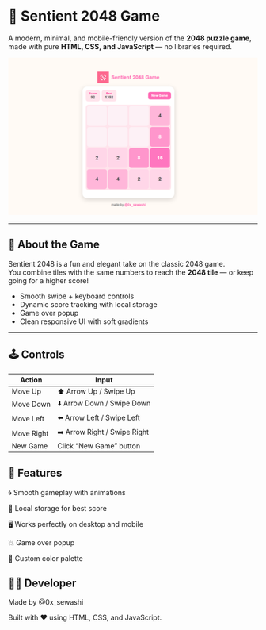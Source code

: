 # 🎯 Sentient 2048 Game

A modern, minimal, and mobile-friendly version of the **2048 puzzle game**, made with pure **HTML, CSS, and JavaScript** — no libraries required.

![Preview](./images/preview.png)

---

## 🧠 About the Game
Sentient 2048 is a fun and elegant take on the classic 2048 game.  
You combine tiles with the same numbers to reach the **2048 tile** — or keep going for a higher score!

- Smooth swipe + keyboard controls  
- Dynamic score tracking with local storage  
- Game over popup  
- Clean responsive UI with soft gradients  

---

## 🕹️ Controls

| Action | Input |
|--------|--------|
| Move Up | ⬆️ Arrow Up / Swipe Up |
| Move Down | ⬇️ Arrow Down / Swipe Down |
| Move Left | ⬅️ Arrow Left / Swipe Left |
| Move Right | ➡️ Arrow Right / Swipe Right |
| New Game | Click “New Game” button |

## 🧩 Features

🌀 Smooth gameplay with animations

🧮 Local storage for best score

🖥️ Works perfectly on desktop and mobile

💥 Game over popup

🎨 Custom color palette

## 🧑‍💻 Developer

Made by @0x_sewashi

Built with ❤️ using HTML, CSS, and JavaScript.
